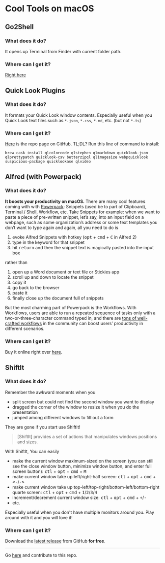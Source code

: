 # Cool Tools on macOS

## Go2Shell

### What does it do?

It opens up Terminal from Finder with current folder path. 

### Where can I get it?

[Right here](http://zipzapmac.com/download/Go2Shell)

## Quick Look Plugins

### What does it do?

It formats your Quick Look window contents. Especially useful when you Quick Look text files such as `*.json`, `*.css`, `*.md`, etc. (but not `*.ts`)

### Where can I get it?

[Here](https://github.com/sindresorhus/quick-look-plugins/blob/master/readme.md) is the repo page on GitHub. TL;DL? Run this line of command to install:

```
brew cask install qlcolorcode qlstephen qlmarkdown quicklook-json qlprettypatch quicklook-csv betterzipql qlimagesize webpquicklook suspicious-package quicklookase qlvideo
```

## Alfred (with Powerpack)

### What does it do?

**It boosts your productivity on macOS.** There are many cool features coming with with [Powerpack](https://www.alfredapp.com/powerpack/): Snippets (used be to part of Clipboard), Terminal / Shell, Workflow, etc. Take Snippets for example: when we want to paste a piece of pre-written snippet, let’s say, into an input field on a webpage, such as some organization’s address or some text templates you don’t want to type again and again, all you need to do is 

1. evoke Alfred Snippets with hotkey (<kbd>opt</kbd> +  <kbd>cmd</kbd> +  <kbd>C</kbd> in Alfred 2)
2. type in the keyword for that snippet
3. hit <kbd>return</kbd> and then the snippet text is magically pasted into the input box

rather than 

1. open up a Word document or text file or Stickies app
2. scroll up and down to locate the snippet
3. copy it 
4. go back to the browser
5. paste it
6. finally close up the document full of snippets
 
But the most charming part of Powerpack is the Workflows. With Workflows, users are able to run a repeated sequence of tasks only with a two-or-three-character command typed in, and there are [tons of well-crafted workflows](https://www.alfredapp.com/workflows/) in the community can boost users’ productivity in different scenarios. 

### Where can I get it?

Buy it online right over [here](https://www.alfredapp.com/powerpack/buy/).

## ShiftIt

### What does it do?

Remember the awkward moments when you

- split screen but could not find the second window you want to display
- dragged the corner of the window to resize it when you do the presentation
- jumped among different windows to fill out a form

They are gone if you start use ShiftIt! 

> [ShiftIt] provides a set of actions that manipulates windows positions and sizes.

With ShiftIt, You can easily 

- make the current window maximum-sized on the screen (you can still see the close window button, minimize window button, and enter full screen button): <kbd>ctl</kbd> + <kbd>opt</kbd> +  <kbd>cmd</kbd>  +  <kbd>M</kbd>
- make current window take up left/right-half screen: <kbd>ctl</kbd> + <kbd>opt</kbd> + <kbd>cmd</kbd> + <kbd><-</kbd>/<kbd>-></kbd>
- make current window take up top-left/top-right/bottom-left/bottom-right quarte screen: <kbd>ctl</kbd> + <kbd>opt</kbd> + <kbd>cmd</kbd> + <kbd>1</kbd>/<kbd>2</kbd>/<kbd>3</kbd>/<kbd>4</kbd>
- increment/decrement current window size: <kbd>ctl</kbd> + <kbd>opt</kbd> + <kbd>cmd</kbd> + <kbd>+</kbd>/<kbd>-</kbd>
- etc.

Especially useful when you don't have multiple monitors around you. Play around with it and you will love it!

### Where can I get it?

Download the [latest release](https://github.com/fikovnik/ShiftIt/releases) from GitHub **for free**.

---

Go [here](https://github.com/AugustusZ/cool-tools-on-macos) and contribute to this repo.

